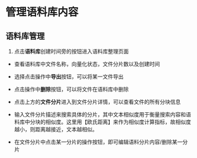 # 管理语料库内容

## 语料库管理

1. 点击**语料库**创建时间旁的按钮进入语料库整理页面

- 查看语料库中文件名称，向量化状态，文件分片数以及创建时间

- 选择点击操作中**导出**按钮，可以将某一文件导出

- 点击操作中**删除**按钮，可以将文件在语料库中删除

- 点击上方的**文件分片**进入到文件分片详情，可以查看文件的所有分块信息

- 输入文件分片描述来搜索具体的分片，其中文本相似度用于衡量搜索内容和语料库中分块的相似度。这里用【欧氏距离】来作为相似度计算指标，故相似度越小，则距离越接近，文本越相似。

- 在文件分片中点击某一分片的操作按钮，即可编辑语料分片内容/删除某一分片




